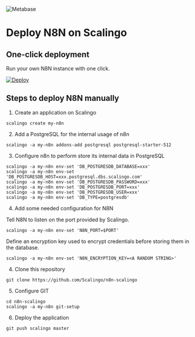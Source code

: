 ![Metabase](assets/logo.png)

# Deploy N8N on Scalingo

## One-click deployment

Run your own N8N instance with one click.

[![Deploy](https://cdn.scalingo.com/deploy/button.svg)](https://my.scalingo.com/deploy?source=https://github.com/axlpriv/n8n-update/tree/main)

## Steps to deploy N8N manually

1. Create an application on Scalingo

```
scalingo create my-n8n
```

2. Add a PostgreSQL for the internal usage of n8n

```
scalingo -a my-n8n addons-add postgresql postgresql-starter-512
```

3. Configure n8n to perform store its internal data in PostgreSQL

```
scalingo -a my-n8n env-set 'DB_POSTGRESDB_DATABASE=xxx'
scalingo -a my-n8n env-set 'DB_POSTGRESDB_HOST=xxx.postgresql.dbs.scalingo.com'
scalingo -a my-n8n env-set 'DB_POSTGRESDB_PASSWORD=xxx'
scalingo -a my-n8n env-set 'DB_POSTGRESDB_PORT=xxx'
scalingo -a my-n8n env-set 'DB_POSTGRESDB_USER=xxx'
scalingo -a my-n8n env-set 'DB_TYPE=postgresdb'
```

4. Add some needed configuration for N8N

Tell N8N to listen on the port provided by Scalingo.
```
scalingo -a my-n8n env-set 'N8N_PORT=$PORT'
```

Define an encryption key used to encrypt credentials before storing them in the database.
```
scalingo -a my-n8n env-set 'N8N_ENCRYPTION_KEY=<A RANDOM STRING>'
```

4. Clone this repository

```
git clone https://github.com/Scalingo/n8n-scalingo
```

5. Configure GIT

```
cd n8n-scalingo
scalingo -a my-n8n git-setup
```

6. Deploy the application

```
git push scalingo master
```

